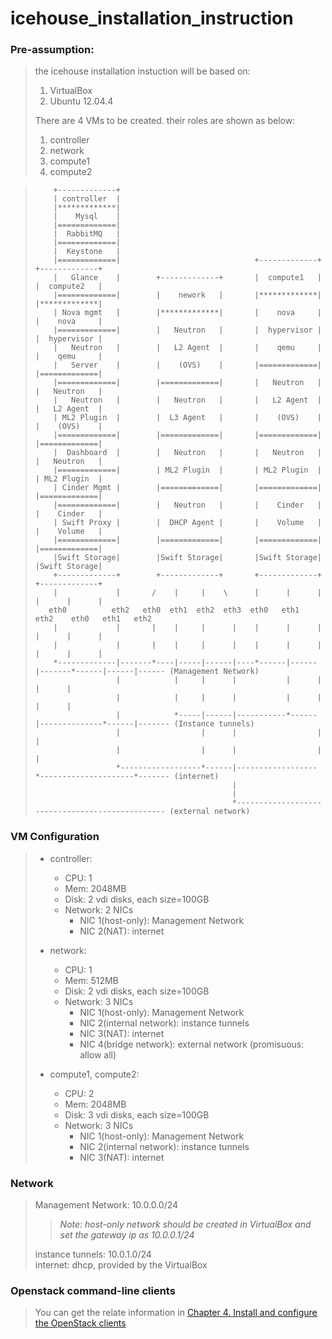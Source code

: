 icehouse_installation_instruction
=================================

### Pre-assumption:

> the icehouse installation instuction will be based on:
> 
> 1. VirtualBox
> 2. Ubuntu 12.04.4
>
> There are 4 VMs to be created. their roles are shown as below:
>
> 1. controller  
> 2. network  
> 3. compute1  
> 4. compute2  


>         +-------------+                       
>         | controller  |
>         |*************|
>         |    Mysql    |
>         |=============|
>         |  RabbitMQ   |
>         |=============|                               
>         |  Keystone   |
>         |=============|                              +-------------+       +-------------+
>         |   Glance    |        +-------------+       |  compute1   |       |  compute2   |
>         |=============|        |    nework   |       |*************|       |*************|
>         | Nova mgmt   |        |*************|       |    nova     |       |    nova     |
>         |=============|        |   Neutron   |       |  hypervisor |       |  hypervisor |
>         |   Neutron   |        |   L2 Agent  |       |    qemu     |       |    qemu     |
>         |   Server    |        |    (OVS)    |       |=============|       |=============|
>         |=============|        |=============|       |   Neutron   |       |   Neutron   |
>         |   Neutron   |        |   Neutron   |       |   L2 Agent  |       |   L2 Agent  |
>         | ML2 Plugin  |        |  L3 Agent   |       |    (OVS)    |       |    (OVS)    |
>         |=============|        |=============|       |=============|       |=============|
>         |  Dashboard  |        |   Neutron   |       |   Neutron   |       |   Neutron   |
>         |=============|        | ML2 Plugin  |       | ML2 Plugin  |       | ML2 Plugin  |
>         | Cinder Mgmt |        |=============|       |=============|       |=============|
>         |=============|        |   Neutron   |       |    Cinder   |       |    Cinder   |
>         | Swift Proxy |        |  DHCP Agent |       |    Volume   |       |    Volume   |
>         |=============|        |=============|       |=============|       |=============|
>         |Swift Storage|        |Swift Storage|       |Swift Storage|       |Swift Storage|
>         +-------------+        +-------------+       +-------------+       +-------------+
>         |             |       /    |     |    \      |      |      |       |      |      |  
>        eth0          eth2   eth0  eth1  eth2  eth3  eth0   eth1   eth2    eth0   eth1   eth2
>         |             |       |    |     |      |    |      |      |       |      |      |  
>         |             |       |    |     |      |    |      |      |       |      |      |  
>         *-------------|-------*----|-----|------|----*------|------|-------*------|------|------ (Management Network)
>                       |            |     |      |           |      |              |      |
>                       |            |     |      |           |      |              |      |
>                       |            *-----|------|-----------*------|--------------*------|------- (Instance tunnels)
>                       |                  |      |                  |                     |
>                       |                  |      |                  |                     |
>                       *------------------*------|------------------*---------------------*------- (internet)
>                                                 |
>                                                 |
>                                                 *------------------------------------------------ (external network)
>
       

### VM Configuration

> 
> + controller:
>   + CPU: 1 
>   + Mem: 2048MB
>   + Disk: 2 vdi disks, each size=100GB
>   + Network: 2 NICs
>      + NIC 1(host-only): Management Network
>      + NIC 2(NAT): internet
>
> + network:
>   + CPU: 1 
>   + Mem: 512MB
>   + Disk: 2 vdi disks, each size=100GB
>   + Network: 3 NICs
>      + NIC 1(host-only): Management Network
>      + NIC 2(internal network): instance tunnels
>      + NIC 3(NAT): internet
>      + NIC 4(bridge network): external network (promisuous: allow all)
>
> + compute1, compute2:
>   + CPU: 2 
>   + Mem: 2048MB
>   + Disk: 3 vdi disks, each size=100GB
>   + Network: 3 NICs
>      + NIC 1(host-only): Management Network
>      + NIC 2(internal network): instance tunnels
>      + NIC 3(NAT): internet
>

### Network

> Management Network: 10.0.0.0/24  
>> *Note: host-only network should be created in VirtualBox and set the gateway ip as 10.0.0.1/24*     
>
> instance tunnels: 10.0.1.0/24  
> internet: dhcp, provided by the VirtualBox   

### Openstack command-line clients
> You can get the relate information in [Chapter 4. Install and configure the OpenStack clients](http://docs.openstack.org/icehouse/install-guide/install/apt/content/ch_clients.html)  
> 
